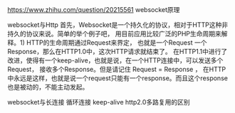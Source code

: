 https://www.zhihu.com/question/20215561
websocket原理


websocket与Http
首先，Websocket是一个持久化的协议，相对于HTTP这种非持久的协议来说。简单的举个例子吧，
用目前应用比较广泛的PHP生命周期来解释。1) HTTP的生命周期通过Request来界定，
也就是一个Request 一个Response，那么在HTTP1.0中，这次HTTP请求就结束了。
在HTTP1.1中进行了改进，使得有一个keep-alive，也就是说，在一个HTTP连接中，可以发送多个Request，
接收多个Response。但是请记住 Request = Response ，
在HTTP中永远是这样，也就是说一个request只能有一个response。而且这个response也是被动的，不能主动发起。


websocket与长连接 循环连接 keep-alive http2.0多路复用的区别
